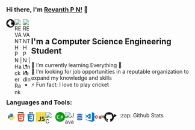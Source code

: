 ### Hi there, I'm [Revanth P N!](https://revanthpn.github.io/) 👋

[<img align="left" alt="REVANTH P N | Website" width="22px" src="https://raw.githubusercontent.com/iconic/open-iconic/master/svg/globe.svg" />][website]
[<img align="left" alt="REVANTH P N | HackerRank" width="22px" src="https://cdn.jsdelivr.net/npm/simple-icons@3.6.0/icons/hackerrank.svg" />][hackerrank]
[<img align="left" alt="REVANTH P N | LinkedIn" width="22px" src="https://cdn.jsdelivr.net/npm/simple-icons@v3/icons/linkedin.svg" />][linkedin]
<br />

## I'm a Computer Science Engineering Student

- 🌱 I’m currently learning Everything 🤣
- 🤔 I’m looking for job opportunities in a reputable organization to expand my knowledge and skills
- ⚡ Fun fact: I love to play cricket

### Languages and Tools:

<img align="left" alt="Python" width="26px" src="https://raw.githubusercontent.com/github/explore/80688e429a7d4ef2fca1e82350fe8e3517d3494d/topics/python/python.png" />
<img align="left" alt="HTML" width="26px" src="https://raw.githubusercontent.com/github/explore/80688e429a7d4ef2fca1e82350fe8e3517d3494d/topics/html/html.png" />
<img align="left" alt="CSS" width="26px" src="https://raw.githubusercontent.com/github/explore/80688e429a7d4ef2fca1e82350fe8e3517d3494d/topics/css/css.png" />
<img align="left" alt="JavaScript" width="26px" src="https://raw.githubusercontent.com/github/explore/80688e429a7d4ef2fca1e82350fe8e3517d3494d/topics/javascript/javascript.png" />
<img align="left" alt="C" width="26px" src="https://www.pinclipart.com/picdir/middle/396-3965857_c-c-programming-language-logo-clipart.png" />
<img align="left" alt="C#" width="26px" src="https://raw.githubusercontent.com/github/explore/80688e429a7d4ef2fca1e82350fe8e3517d3494d/topics/csharp/csharp.png" />
<img align="left" alt="Java" width="26px" src="https://sdtimes.com/wp-content/uploads/2019/03/jW4dnFtA_400x400.jpg" />
<img align="left" alt="SQL" width="26px" src="https://raw.githubusercontent.com/github/explore/80688e429a7d4ef2fca1e82350fe8e3517d3494d/topics/sql/sql.png" />
<img align="left" alt="Visual Studio Code" width="26px" src="https://raw.githubusercontent.com/github/explore/80688e429a7d4ef2fca1e82350fe8e3517d3494d/topics/visual-studio-code/visual-studio-code.png" />
<img align="left" alt="Git" width="26px" src="https://raw.githubusercontent.com/github/explore/80688e429a7d4ef2fca1e82350fe8e3517d3494d/topics/git/git.png" />
<img align="left" alt="GitHub" width="26px" src="https://raw.githubusercontent.com/github/explore/78df643247d429f6cc873026c0622819ad797942/topics/github/github.png" />

<details>
	<summary>:zap: Github Stats</summary>
	<img align="left" alt="Prajwal's Github Stats" src="https://github-readme-stats.vercel.app/api?username=Revanthpn&show_icons=true&theme=buefy&hide=stars" />
</details>

[website]: https://revanthpn.github.io/
[hackerrank]: https://www.hackerrank.com/revanthpn2000
[linkedin]: https://www.linkedin.com/in/revanth-p-n-07a679196/
